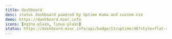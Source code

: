 ```yaml
---
title: dashboard
desc: status dashboard powered by Uptime Kuma and custom css
demo: https://dashboard.mier.info
icons: [nginx-plain, linux-plain]
status: https://dashboard.mier.info/api/badge/13/uptime/48?style=flat-square
---
```

